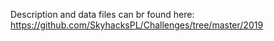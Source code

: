

Description and data files can br found here:
https://github.com/SkyhacksPL/Challenges/tree/master/2019
